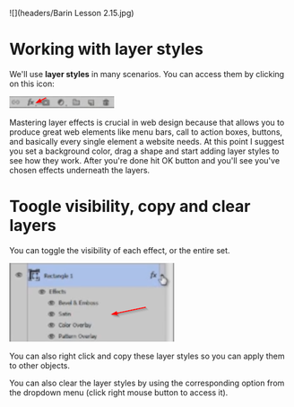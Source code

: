 ![](headers/Barin Lesson 2.15.jpg)
# Working with layer styles

We'll use **layer styles** in many scenarios. You can access them by clicking on this icon:

![](images/2-15_fx.png)

Mastering layer effects is crucial in web design because that allows you to produce great web elements like menu bars, call to action boxes, buttons, and basically every single element a website needs. At this point I suggest you set a background color, drag a shape and start adding layer styles to see how they work. After you're done hit OK button and you'll see you've chosen effects underneath the layers.

# Toogle visibility, copy and clear layers

You can toggle the visibility of each effect, or the entire set.

![](images/2-15_toggle.png)

You can also right click and copy these layer styles so you can apply them to other objects.

You can also clear the layer styles by using the corresponding option from the dropdown menu (click right mouse button to access it).